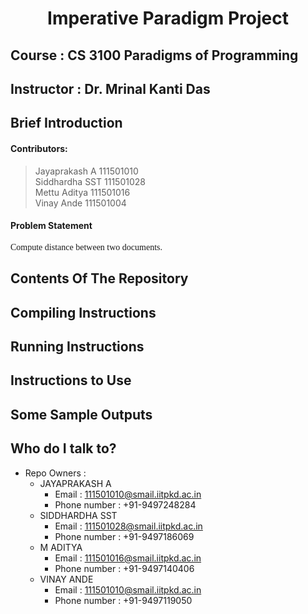 # <center>Imperative Paradigm Project </center>
## Course : CS 3100 Paradigms of Programming

## Instructor : Dr. Mrinal Kanti Das
## Brief Introduction
#### Contributors: 
> Jayaprakash A     111501010  
> Siddhardha SST    111501028  
> Mettu Aditya      111501016  
> Vinay Ande        111501004  

#### Problem Statement
<span style="font-family: Calibri; font-size: 1em;">Compute distance between two documents.</span>

## Contents Of The Repository

## Compiling Instructions

## Running Instructions

## Instructions to Use

## Some Sample Outputs


## Who do I talk to?

* Repo Owners : 
	- JAYAPRAKASH A
    	- Email : 111501010@smail.iitpkd.ac.in
    	- Phone number : +91-9497248284
	- SIDDHARDHA SST
    	- Email : 111501028@smail.iitpkd.ac.in
    	- Phone number : +91-9497186069
	- M ADITYA
    	- Email : 111501016@smail.iitpkd.ac.in
    	- Phone number : +91-9497140406
	- VINAY ANDE
    	- Email : 111501010@smail.iitpkd.ac.in
    	- Phone number : +91-9497119050
